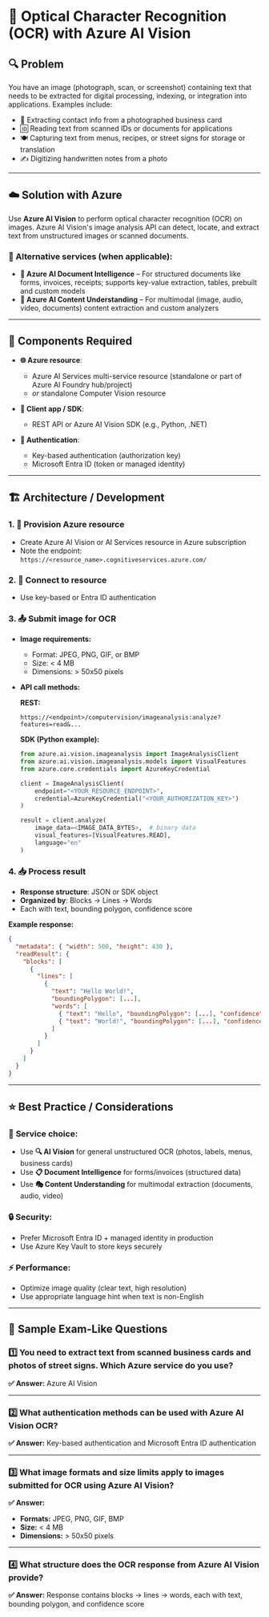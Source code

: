 # 📖 Optical Character Recognition (OCR) with Azure AI Vision

## 🔍 **Problem**

You have an image (photograph, scan, or screenshot) containing text that needs to be extracted for digital processing, indexing, or integration into applications. Examples include:

-   📇 Extracting contact info from a photographed business card
-   🆔 Reading text from scanned IDs or documents for applications
-   🍽️ Capturing text from menus, recipes, or street signs for storage or translation
-   ✍️ Digitizing handwritten notes from a photo

---

## ☁️ **Solution with Azure**

Use **Azure AI Vision** to perform optical character recognition (OCR) on images. Azure AI Vision's image analysis API can detect, locate, and extract text from unstructured images or scanned documents.

### 🔄 Alternative services (when applicable):

-   **📄 Azure AI Document Intelligence** – For structured documents like forms, invoices, receipts; supports key-value extraction, tables, prebuilt and custom models
-   **🎯 Azure AI Content Understanding** – For multimodal (image, audio, video, documents) content extraction and custom analyzers

---

## 🧩 **Components Required**

-   **🌐 Azure resource**:

    -   Azure AI Services multi-service resource (standalone or part of Azure AI Foundry hub/project)
    -   _or_ standalone Computer Vision resource

-   **📱 Client app / SDK**:

    -   REST API or Azure AI Vision SDK (e.g., Python, .NET)

-   **🔐 Authentication**:
    -   Key-based authentication (authorization key)
    -   Microsoft Entra ID (token or managed identity)

---

## 🏗️ **Architecture / Development**

### 1. **🚀 Provision Azure resource**

-   Create Azure AI Vision or AI Services resource in Azure subscription
-   Note the endpoint: `https://<resource_name>.cognitiveservices.azure.com/`

### 2. **🔌 Connect to resource**

-   Use key-based or Entra ID authentication

### 3. **📤 Submit image for OCR**

-   **Image requirements:**

    -   Format: JPEG, PNG, GIF, or BMP
    -   Size: < 4 MB
    -   Dimensions: > 50x50 pixels

-   **API call methods:**

    **REST:**

    ```
    https://<endpoint>/computervision/imageanalysis:analyze?features=read&...
    ```

    **SDK (Python example):**

    ```python
    from azure.ai.vision.imageanalysis import ImageAnalysisClient
    from azure.ai.vision.imageanalysis.models import VisualFeatures
    from azure.core.credentials import AzureKeyCredential

    client = ImageAnalysisClient(
        endpoint="<YOUR_RESOURCE_ENDPOINT>",
        credential=AzureKeyCredential("<YOUR_AUTHORIZATION_KEY>")
    )

    result = client.analyze(
        image_data=<IMAGE_DATA_BYTES>,  # binary data
        visual_features=[VisualFeatures.READ],
        language="en"
    )
    ```

### 4. **📥 Process result**

-   **Response structure**: JSON or SDK object
-   **Organized by**: Blocks → Lines → Words
-   Each with text, bounding polygon, confidence score

**Example response:**

```json
{
  "metadata": { "width": 500, "height": 430 },
  "readResult": {
    "blocks": [
      {
        "lines": [
          {
            "text": "Hello World!",
            "boundingPolygon": [...],
            "words": [
              { "text": "Hello", "boundingPolygon": [...], "confidence": 0.996 },
              { "text": "World!", "boundingPolygon": [...], "confidence": 0.99 }
            ]
          }
        ]
      }
    ]
  }
}
```

---

## ⭐ **Best Practice / Considerations**

### 🎯 **Service choice:**

-   Use **🔍 AI Vision** for general unstructured OCR (photos, labels, menus, business cards)
-   Use **📋 Document Intelligence** for forms/invoices (structured data)
-   Use **🎭 Content Understanding** for multimodal extraction (documents, audio, video)

### 🔒 **Security:**

-   Prefer Microsoft Entra ID + managed identity in production
-   Use Azure Key Vault to store keys securely

### ⚡ **Performance:**

-   Optimize image quality (clear text, high resolution)
-   Use appropriate language hint when text is non-English

---

## 📝 **Sample Exam-Like Questions**

### 1️⃣ You need to extract text from scanned business cards and photos of street signs. Which Azure service do you use?

**✅ Answer:** Azure AI Vision

---

### 2️⃣ What authentication methods can be used with Azure AI Vision OCR?

**✅ Answer:** Key-based authentication and Microsoft Entra ID authentication

---

### 3️⃣ What image formats and size limits apply to images submitted for OCR using Azure AI Vision?

**✅ Answer:**

-   **Formats:** JPEG, PNG, GIF, BMP
-   **Size:** < 4 MB
-   **Dimensions:** > 50x50 pixels

---

### 4️⃣ What structure does the OCR response from Azure AI Vision provide?

**✅ Answer:** Response contains blocks → lines → words, each with text, bounding polygon, and confidence score
